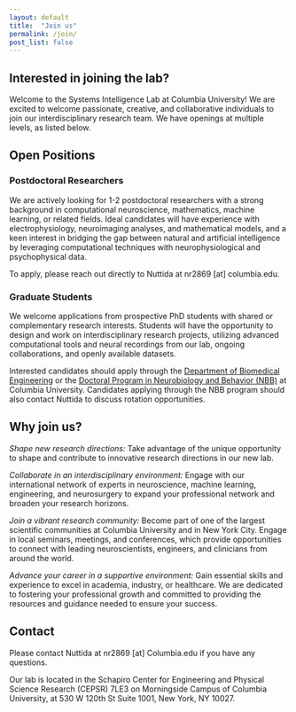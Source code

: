 ```yaml
---
layout: default
title:  "Join us"
permalink: /join/
post_list: false
---
```


## Interested in joining the lab?

Welcome to the Systems Intelligence Lab at Columbia University! We are excited to welcome passionate, creative, and collaborative individuals to join our interdisciplinary research team. We have openings at multiple levels, as listed below.

## Open Positions

### Postdoctoral Researchers

We are actively looking for 1-2 postdoctoral researchers with a strong background in computational neuroscience, mathematics, machine learning, or related fields. Ideal candidates will have experience with electrophysiology, neuroimaging analyses, and mathematical models, and a keen interest in bridging the gap between natural and artificial intelligence by leveraging computational techniques with neurophysiological and psychophysical data.

To apply, please reach out directly to Nuttida at nr2869 [at] columbia.edu.

### Graduate Students

We welcome applications from prospective PhD students with shared or complementary research interests. Students will have the opportunity to design and work on interdisciplinary research projects, utilizing advanced computational tools and neural recordings from our lab, ongoing collaborations, and openly available datasets.

Interested candidates should apply through the [Department of Biomedical Engineering](https://www.bme.columbia.edu/doctoral-program) or the [Doctoral Program in Neurobiology and Behavior (NBB)](https://www.neurosciencephd.columbia.edu/) at Columbia University. Candidates applying through the NBB program should also contact Nuttida to discuss rotation opportunities.

<div class="divider"></div>

## Why join us?

*Shape new research directions:* Take advantage of the unique opportunity to shape and contribute to innovative research directions in our new lab.


*Collaborate in an interdisciplinary environment:* Engage with our international network of experts in neuroscience, machine learning, engineering, and neurosurgery to expand your professional network and broaden your research horizons.


*Join a vibrant research community:* Become part of one of the largest scientific communities at Columbia University and in New York City. Engage in local seminars, meetings, and conferences, which provide opportunities to connect with leading neuroscientists, engineers, and clinicians from around the world.


*Advance your career in a supportive environment:* Gain essential skills and experience to excel in academia, industry, or healthcare. We are dedicated to fostering your professional growth and committed to providing the resources and guidance needed to ensure your success. 

<div class="divider"></div>

## Contact

Please contact Nuttida at nr2869 [at] Columbia.edu if you have any questions.


Our lab is located in the Schapiro Center for Engineering and Physical Science Research (CEPSR) 7LE3 on Morningside Campus of Columbia University, at 530 W 120th St Suite 1001, New York, NY 10027.
